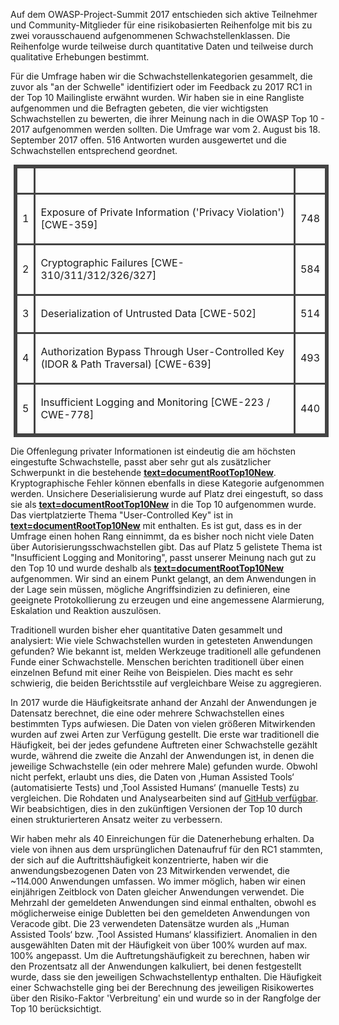 Auf dem OWASP-Project-Summit 2017 entschieden sich aktive Teilnehmer und
Community-Mitglieder für eine risikobasierten Reihenfolge mit bis zu
zwei vorausschauend aufgenommenen Schwachstellenklassen. Die Reihenfolge
wurde teilweise durch quantitative Daten und teilweise durch qualitative
Erhebungen bestimmt.

Für die Umfrage haben wir die Schwachstellenkategorien gesammelt, die
zuvor als "an der Schwelle" identifiziert oder im Feedback zu 2017 RC1
in der Top 10 Mailingliste erwähnt wurden. Wir haben sie in eine
Rangliste aufgenommen und die Befragten gebeten, die vier wichtigsten
Schwachstellen zu bewerten, die ihrer Meinung nach in die OWASP Top 10 -
2017 aufgenommen werden sollten. Die Umfrage war vom 2. August bis 18.
September 2017 offen. 516 Antworten wurden ausgewertet und die
Schwachstellen entsprechend geordnet.

<center>

<table style="align:center; border-collapse: collapse; text-align:center; margin: 0px 5px 0px 5px; border: 3px solid #444444; background-color: {{Top 10:BackgroundColor
|year=2017 }}; padding=2;">

<tr style="background-color: {{Top 10:BorderColor
|year=2017}}; height: 2em; font-size: 130%; color: #FFFFFF;  text-shadow: 2px 2px 8px #444444; ">

<th style="border: 3px solid #444444;">

</th>

<th style="border: 3px solid #444444; text-align:left;">

</th>

<th style="border: 3px solid #444444;">

</th>

</tr>

<tr>

<td style="border: 3px solid #444444;">

1

</td>

<td style="border: 3px solid #444444; text-align:left;">

Exposure of Private Information ('Privacy Violation') \[CWE-359\]

</td>

<td style="border: 3px solid #444444;">

748

</td>

</tr>

<tr>

<td style="border: 3px solid #444444;">

2

</td>

<td style="border: 3px solid #444444; text-align:left;">

Cryptographic Failures \[CWE-310/311/312/326/327\]

</td>

<td style="border: 3px solid #444444;">

584

</td>

</tr>

<tr>

<td style="border: 3px solid #444444;">

3

</td>

<td style="border: 3px solid #444444; text-align:left;">

Deserialization of Untrusted Data \[CWE-502\]

</td>

<td style="border: 3px solid #444444;">

514

</td>

</tr>

<tr>

<td style="border: 3px solid #444444;">

4

</td>

<td style="border: 3px solid #444444; text-align:left;">

Authorization Bypass Through User-Controlled Key (IDOR & Path Traversal)
\[CWE-639\] 

</td>

<td style="border: 3px solid #444444;">

493

</td>

</tr>

<tr>

<td style="border: 3px solid #444444;">

5

</td>

<td style="border: 3px solid #444444; text-align:left;">

Insufficient Logging and Monitoring \[CWE-223 / CWE-778\]

</td>

<td style="border: 3px solid #444444;">

440

</td>

</tr>

</table>

</center>

Die Offenlegung privater Informationen ist eindeutig die am höchsten
eingestufte Schwachstelle, passt aber sehr gut als zusätzlicher
Schwerpunkt in die bestehende
<b><u>[text=documentRootTop10New]({{Top_10:LanguageFile "wikilink")</u></b>.
Kryptographische Fehler können ebenfalls in diese Kategorie aufgenommen
werden. Unsichere Deserialisierung wurde auf Platz drei eingestuft, so
dass sie als
<b><u>[text=documentRootTop10New]({{Top_10:LanguageFile "wikilink")</u></b>
in die Top 10 aufgenommen wurde. Das viertplatzierte Thema
"User-Controlled Key" ist in
<b><u>[text=documentRootTop10New]({{Top_10:LanguageFile "wikilink")</u></b>
mit enthalten. Es ist gut, dass es in der Umfrage einen hohen Rang
einnimmt, da es bisher noch nicht viele Daten über
Autorisierungsschwachstellen gibt. Das auf Platz 5 gelistete Thema ist
"Insufficient Logging and Monitoring", passt unserer Meinung nach gut zu
den Top 10 und wurde deshalb als
<b><u>[text=documentRootTop10New]({{Top_10:LanguageFile "wikilink")</u></b>
aufgenommen. Wir sind an einem Punkt gelangt, an dem Anwendungen in der
Lage sein müssen, mögliche Angriffsindizien zu definieren, eine
geeignete Protokollierung zu erzeugen und eine angemessene Alarmierung,
Eskalation und Reaktion auszulösen.

Traditionell wurden bisher eher quantitative Daten gesammelt und
analysiert: Wie viele Schwachstellen wurden in getesteten Anwendungen
gefunden? Wie bekannt ist, melden Werkzeuge traditionell alle gefundenen
Funde einer Schwachstelle. Menschen berichten traditionell über einen
einzelnen Befund mit einer Reihe von Beispielen. Dies macht es sehr
schwierig, die beiden Berichtsstile auf vergleichbare Weise zu
aggregieren.

In 2017 wurde die Häufigkeitsrate anhand der Anzahl der Anwendungen je
Datensatz berechnet, die eine oder mehrere Schwachstellen eines
bestimmten Typs aufwiesen. Die Daten von vielen größeren Mitwirkenden
wurden auf zwei Arten zur Verfügung gestellt. Die erste war traditionell
die Häufigkeit, bei der jedes gefundene Auftreten einer Schwachstelle
gezählt wurde, während die zweite die Anzahl der Anwendungen ist, in
denen die jeweilige Schwachstelle (ein oder mehrere Male) gefunden
wurde. Obwohl nicht perfekt, erlaubt uns dies, die Daten von ‚Human
Assisted Tools‘ (automatisierte Tests) und ‚Tool Assisted Humans‘
(manuelle Tests) zu vergleichen. Die Rohdaten und Analysearbeiten sind
auf <u>[GitHub
verfügbar](https://github.com/OWASP/Top10/tree/master/2017/datacall)</u>.
Wir beabsichtigen, dies in den zukünftigen Versionen der Top 10 durch
einen strukturierteren Ansatz weiter zu verbessern.

Wir haben mehr als 40 Einreichungen für die Datenerhebung erhalten. Da
viele von ihnen aus dem ursprünglichen Datenaufruf für den RC1 stammten,
der sich auf die Auftrittshäufigkeit konzentrierte, haben wir die
anwendungsbezogenen Daten von 23 Mitwirkenden verwendet, die \~114.000
Anwendungen umfassen. Wo immer möglich, haben wir einen einjährigen
Zeitblock von Daten gleicher Anwendungen verwendet. Die Mehrzahl der
gemeldeten Anwendungen sind einmal enthalten, obwohl es möglicherweise
einige Dubletten bei den gemeldeten Anwendungen von Veracode gibt. Die
23 verwendeten Datensätze wurden als ‚‚Human Assisted Tools‘ bzw. ‚Tool
Assisted Humans‘ klassifiziert. Anomalien in den ausgewählten Daten mit
der Häufigkeit von über 100% wurden auf max. 100% angepasst. Um die
Auftretungshäufigkeit zu berechnen, haben wir den Prozentsatz all der
Anwendungen kalkuliert, bei denen festgestellt wurde, dass sie den
jeweiligen Schwachstellentyp enthalten. Die Häufigkeit einer
Schwachstelle ging bei der Berechnung des jeweiligen Risikowertes über
den Risiko-Faktor 'Verbreitung' ein und wurde so in der Rangfolge der
Top 10 berücksichtigt.